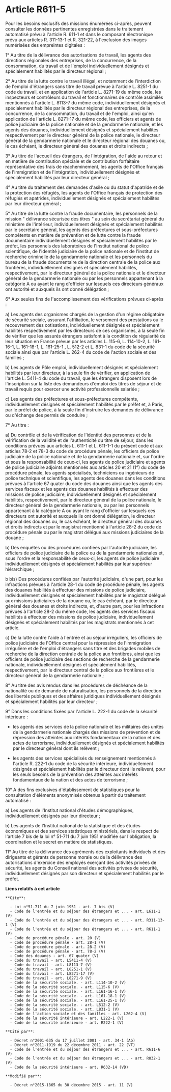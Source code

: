 # Article R611-5

Pour les besoins exclusifs des missions énumérées ci-après, peuvent consulter les données pertinentes enregistrées dans le
traitement automatisé prévu à l'article R. 611-1 et dans le composant électronique prévu aux articles R. 311-13-1 et R.
321-22, à l'exclusion des images numérisées des empreintes digitales : 

1° Au titre de la délivrance des autorisations de travail, les agents des directions régionales des entreprises, de la
concurrence, de la consommation, du travail et de l'emploi individuellement désignés et spécialement habilités par le
directeur régional ; 

2° Au titre de la lutte contre le travail illégal, et notamment de l'interdiction de l'emploi d'étrangers sans titre de
travail prévue à l'article L. 8251-1 du code du travail, et en application de l'article L. 8271-19 du même code, les
inspecteurs et contrôleurs du travail et fonctionnaires de contrôle assimilés mentionnés à l'article L. 8113-7 du même code,
individuellement désignés et spécialement habilités par le directeur régional des entreprises, de la concurrence, de la
consommation, du travail et de l'emploi, ainsi qu'en application de l'article L. 8271-17 du même code, les officiers et
agents de police judiciaire de la police nationale et de la gendarmerie nationale, et les agents des douanes,
individuellement désignés et spécialement habilités respectivement par le directeur général de la police nationale, le
directeur général de la gendarmerie nationale et le directeur régional des douanes ou, le cas échéant, le directeur général
des douanes et droits indirects ; 

3° Au titre de l'accueil des étrangers, de l'intégration, de l'aide au retour et en matière de contribution spéciale et de
contribution forfaitaire représentative des frais de réacheminement, les agents de l'Office français de l'immigration et de
l'intégration, individuellement désignés et spécialement habilités par leur directeur général ; 

4° Au titre du traitement des demandes d'asile ou du statut d'apatride et de la protection des réfugiés, les agents de
l'Office français de protection des réfugiés et apatrides, individuellement désignés et spécialement habilités par leur
directeur général ; 

5° Au titre de la lutte contre la fraude documentaire, les personnels de la mission " délivrance sécurisée des titres " au
sein du secrétariat général du ministère de l'intérieur, individuellement désignés et spécialement habilités par le
secrétaire général, les agents des préfectures et sous-préfectures compétents en matière de prévention et de lutte contre la
fraude documentaire individuellement désignés et spécialement habilités par le préfet, les personnels des laboratoires de
l'Institut national de police scientifique, de l'identité judiciaire de la police nationale et de l'institut de recherche
criminelle de la gendarmerie nationale et les personnels du bureau de la fraude documentaire de la direction centrale de la
police aux frontières, individuellement désignés et spécialement habilités, respectivement, par le directeur général de la
police nationale et le directeur général de la gendarmerie nationale ou par les personnels appartenant à la catégorie A ou
ayant le rang d'officier sur lesquels ces directeurs généraux ont autorité et auxquels ils ont donné délégation ; 

6° Aux seules fins de l'accomplissement des vérifications prévues ci-après : 

a) Les agents des organismes chargés de la gestion d'un régime obligatoire de sécurité sociale, assurant l'affiliation, le
versement des prestations ou le recouvrement des cotisations, individuellement désignés et spécialement habilités
respectivement par les directeurs de ces organismes, à la seule fin de vérifier que les assurés étrangers satisfont à la
condition de régularité de leur situation en France prévue par les articles L. 115-6, 
L. 114-10-2, L. 161-16-1, L. 161-18-1, L. 161-25-1 , L. 512-2 et L. 831-1 du code de la sécurité sociale ainsi que par
l'article L. 262-4 du code de l'action sociale et des familles ; 

b) Les agents de Pôle emploi, individuellement désignés et spécialement habilités par leur directeur, à la seule fin de
vérifier, en application de l'article L. 5411-4 du code du travail, que les étrangers disposent lors de l'inscription sur la
liste des demandeurs d'emploi des titres de séjour et de travail requis pour exercer une activité professionnelle salariée ; 

c) Les agents des préfectures et sous-préfectures compétents, individuellement désignés et spécialement habilités par le
préfet et, à Paris, par le préfet de police, à la seule fin d'instruire les demandes de délivrance ou d'échange des permis de
conduire ; 

7° Au titre : 

a) Du contrôle et de la vérification de l'identité des personnes et de la vérification de la validité et de l'authenticité du
titre de séjour, dans les conditions prévues aux articles L. 611-1 et L. 611-1-1 du présent code et aux articles 78-2 et 78-3
du code de procédure pénale, les officiers de police judiciaire de la police nationale et de la gendarmerie nationale et, sur
l'ordre et sous la responsabilité de ceux-ci, les agents de police judiciaire et agents de police judiciaire adjoints
mentionnés aux articles 20 et 21 (1°) du code de procédure pénale, les agents spécialisés, techniciens ou ingénieurs de
police technique et scientifique, les agents des douanes dans les conditions prévues à l'article 67 quater du code des
douanes ainsi que les agents des services fiscaux et les agents des douanes habilités à effectuer des missions de police
judiciaire, individuellement désignés et spécialement habilités, respectivement, par le directeur général de la police
nationale, le directeur général de la gendarmerie nationale, ou par les personnels appartenant à la catégorie A ou ayant le
rang d'officier sur lesquels ces directeurs ont autorité et auxquels ils ont donné délégation, le directeur régional des
douanes ou, le cas échéant, le directeur général des douanes et droits indirects et par le magistrat mentionné à l'article
28-2 du code de procédure pénale ou par le magistrat délégué aux missions judiciaires de la douane ; 

b) Des enquêtes ou des procédures confiées par l'autorité judiciaire, les officiers de police judiciaire de la police ou de
la gendarmerie nationales et, sous l'ordre et la responsabilité de ceux-ci, les agents de police judiciaire individuellement
désignés et spécialement habilités par leur supérieur hiérarchique ; 

b bis) Des procédures confiées par l'autorité judiciaire, d'une part, pour les infractions prévues à l'article 28-1 du code
de procédure pénale, les agents des douanes habilités à effectuer des missions de police judiciaire, individuellement
désignés et spécialement habilités par le magistrat délégué aux missions judiciaires de la douane ou, le cas échéant, par le
directeur général des douanes et droits indirects, et, d'autre part, pour les infractions prévues à l'article 28-2 du même
code, les agents des services fiscaux habilités à effectuer des missions de police judiciaire, individuellement désignés et
spécialement habilités par les magistrats mentionnés à cet article. 

c) De la lutte contre l'aide à l'entrée et au séjour irréguliers, les officiers de police judiciaire de l'Office central pour
la répression de l'immigration irrégulière et de l'emploi d'étrangers sans titre et des brigades mobiles de recherche de la
direction centrale de la police aux frontières, ainsi que les officiers de police judiciaire des sections de recherche de la
gendarmerie nationale, individuellement désignés et spécialement habilités, respectivement, par le directeur central de la
police aux frontières et le directeur général de la gendarmerie nationale ; 

8° Au titre des avis rendus dans les procédures de déchéance de la nationalité ou de demande de naturalisation, les
personnels de la direction des libertés publiques et des affaires juridiques individuellement désignés et spécialement
habilités par leur directeur ; 

9° Dans les conditions fixées par l'article L. 222-1 du code de la sécurité intérieure :

- les agents des services de la police nationale et les militaires des unités de la gendarmerie nationale chargés des
missions de prévention et de répression des atteintes aux intérêts fondamentaux de la nation et des actes de terrorisme,
individuellement désignés et spécialement habilités par le directeur général dont ils relèvent ;

- les agents des services spécialisés du renseignement mentionnés à l'article R. 222-1 du code de la sécurité intérieure,
individuellement désignés et spécialement habilités par le directeur dont ils relèvent, pour les seuls besoins de la
prévention des atteintes aux intérêts fondamentaux de la nation et des actes de terrorisme ; 

10° A des fins exclusives d'établissement de statistiques pour la consultation d'éléments anonymisés obtenus à partir du
traitement automatisé : 

a) Les agents de l'Institut national d'études démographiques, individuellement désignés par leur directeur ; 

b) Les agents de l'Institut national de la statistique et des études économiques et des services statistiques ministériels,
dans le respect de l'article 7 bis de la loi n° 51-711 du 7 juin 1951 modifiée sur l'obligation, la coordination et le secret
en matière de statistiques. 

11° Au titre de la délivrance des agréments des exploitants individuels et des dirigeants et gérants de personne morale ou de
la délivrance des autorisations d'exercice des employés exerçant des activités privées de sécurité, les agents du Conseil
national des activités privées de sécurité, individuellement désignés par son directeur et spécialement habilités par le
préfet.

**Liens relatifs à cet article**

	**Cite**:

	  - Loi n°51-711 du 7 juin 1951 - art. 7 bis (V)
	  - Code de l'entrée et du séjour des étrangers et ... - art. L611-1 (V)
	  - Code de l'entrée et du séjour des étrangers et ... - art. R311-13-1 (V)
	  - Code de l'entrée et du séjour des étrangers et ... - art. R611-1 (V)
	  - Code de procédure pénale - art. 20 (V)
	  - Code de procédure pénale - art. 28-1 (V)
	  - Code de procédure pénale - art. 28-2 (V)
	  - Code de procédure pénale - art. 78-2 (V)
	  - Code des douanes - art. 67 quater (V)
	  - Code du travail - art. L5411-4 (V)
	  - Code du travail - art. L8113-7 (V)
	  - Code du travail - art. L8251-1 (V)
	  - Code du travail - art. L8271-17 (V)
	  - Code du travail - art. L8271-9 (V)
	  - Code de la sécurité sociale. - art. L114-10-2 (V)
	  - Code de la sécurité sociale. - art. L115-6 (V)
	  - Code de la sécurité sociale. - art. L161-16-1 (V)
	  - Code de la sécurité sociale. - art. L161-18-1 (V)
	  - Code de la sécurité sociale. - art. L161-25-1 (V)
	  - Code de la sécurité sociale. - art. L512-2 (V)
	  - Code de la sécurité sociale. - art. L831-1 (V)
	  - Code de l'action sociale et des familles - art. L262-4 (V)
	  - Code de la sécurité intérieure - art. L222-1 (V)
	  - Code de la sécurité intérieure - art. R222-1 (V)

	**Cité par**:

	  - Décret n°2001-635 du 17 juillet 2001 - art. 34-1 (Ab)
	  - Décret n°2011-1919 du 22 décembre 2011 - art. 22 (VT)
	  - Code de l'entrée et du séjour des étrangers et ... - art. R611-6 (V)
	  - Code de l'entrée et du séjour des étrangers et ... - art. R832-1 (V)
	  - Code de la sécurité intérieure - art. R632-14 (VD)

	**Modifié par**:

	  - Décret n°2015-1865 du 30 décembre 2015 - art. 11 (V)
